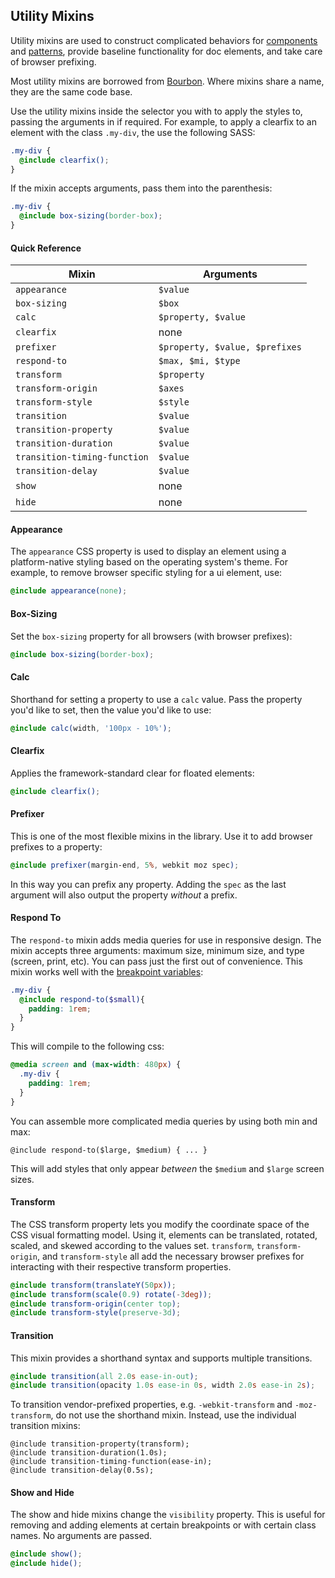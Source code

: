 ## Utility Mixins

Utility mixins are used to construct complicated behaviors for [components]({{RelativePath}}components) and [patterns]({{RelativePath}}patterns), provide baseline functionality for doc elements, and take care of browser prefixing.

Most utility mixins are borrowed from [Bourbon](http://bourbon.io/). Where mixins share a name, they are the same code base.

Use the utility mixins inside the selector you with to apply the styles to, passing the arguments in if required. For example, to apply a clearfix to an element with the class `.my-div`, the use the following SASS:

```scss
.my-div {
  @include clearfix();
}
```

If the mixin accepts arguments, pass them into the parenthesis:

```scss
.my-div {
  @include box-sizing(border-box);
}
```

#### Quick Reference

| Mixin                        | Arguments                      |
| ---------------------------- | ------------------------------ |
| `appearance`                 | `$value`                       |
| `box-sizing`                 | `$box`                         |
| `calc`                       | `$property, $value`            |
| `clearfix`                   | none                           |
| `prefixer`                   | `$property, $value, $prefixes` |
| `respond-to`                 | `$max, $mi, $type`             |
| `transform`                  | `$property`                    |
| `transform-origin`           | `$axes`                        |
| `transform-style`            | `$style`                       |
| `transition`                 | `$value`                       |
| `transition-property`        | `$value`                       |
| `transition-duration`        | `$value`                       |
| `transition-timing-function` | `$value`                       |
| `transition-delay`           | `$value`                       |
| `show`                       | none                           |
| `hide`                       | none                           |

#### Appearance

The `appearance` CSS property is used to display an element using a platform-native styling based on the operating system's theme. For example, to remove browser specific styling for a ui element, use:

```scss
@include appearance(none);
```

#### Box-Sizing

Set the `box-sizing` property for all browsers (with browser prefixes):

```scss
@include box-sizing(border-box);
```

#### Calc

Shorthand for setting a property to use a `calc` value. Pass the property you'd like to set, then the value you'd like to use:

```scss
@include calc(width, '100px - 10%');
```

#### Clearfix

Applies the framework-standard clear for floated elements:

```scss
@include clearfix();
```

#### Prefixer

This is one of the most flexible mixins in the library. Use it to add browser prefixes to a property:

```scss
@include prefixer(margin-end, 5%, webkit moz spec);
```

In this way you can prefix any property. Adding the `spec` as the last argument will also output the property *without* a prefix.

#### Respond To

The `respond-to` mixin adds media queries for use in responsive design. The mixin accepts three arguments: maximum size, minimum size, and type (screen, print, etc). You can pass just the first out of convenience. This mixin works well with the [breakpoint variables]({{relativePath}}sass#breakpoints):

```scss
.my-div {
  @include respond-to($small){
    padding: 1rem;
  }
}
```

This will compile to the following css:

```css
@media screen and (max-width: 480px) {
  .my-div {
    padding: 1rem;
  }
}
```

You can assemble more complicated media queries by using both min and max:

```
@include respond-to($large, $medium) { ... }
```

This will add styles that only appear *between* the `$medium` and `$large` screen sizes.

#### Transform

The CSS transform property lets you modify the coordinate space of the CSS visual formatting model. Using it, elements can be translated, rotated, scaled, and skewed according to the values set. `transform`, `transform-origin`, and `transform-style` all add the necessary browser prefixes for interacting with their respective transform properties.

```scss
@include transform(translateY(50px));
@include transform(scale(0.9) rotate(-3deg));
@include transform-origin(center top);
@include transform-style(preserve-3d);
```

#### Transition

This mixin provides a shorthand syntax and supports multiple transitions.

```scss
@include transition(all 2.0s ease-in-out);
@include transition(opacity 1.0s ease-in 0s, width 2.0s ease-in 2s);
```

To transition vendor-prefixed properties, e.g. `-webkit-transform` and `-moz-transform`, do not use the shorthand mixin. Instead, use the individual transition mixins:

```
@include transition-property(transform);
@include transition-duration(1.0s);
@include transition-timing-function(ease-in);
@include transition-delay(0.5s);
```

#### Show and Hide

The show and hide mixins change the `visibility` property. This is useful for removing and adding elements at certain breakpoints or with certain class names. No arguments are passed.

```scss
@include show();
@include hide();
```



